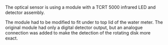 The optical sensor is using a module with a TCRT 5000 infrared LED and detector assembly.

The module had to be modified to fit under to top lid of the water meter.
The original module had only a digital detector output, but an analogue connection
was added to make the detection of the rotating disk more exact.

